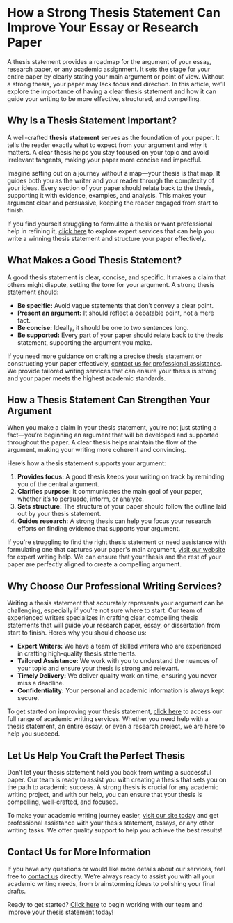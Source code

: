 # How a Strong Thesis Statement Can Improve Your Essay or Research Paper

A thesis statement provides a roadmap for the argument of your essay, research paper, or any academic assignment. It sets the stage for your entire paper by clearly stating your main argument or point of view. Without a strong thesis, your paper may lack focus and direction. In this article, we’ll explore the importance of having a clear thesis statement and how it can guide your writing to be more effective, structured, and compelling.

## Why Is a Thesis Statement Important?

A well-crafted **thesis statement** serves as the foundation of your paper. It tells the reader exactly what to expect from your argument and why it matters. A clear thesis helps you stay focused on your topic and avoid irrelevant tangents, making your paper more concise and impactful.

Imagine setting out on a journey without a map—your thesis is that map. It guides both you as the writer and your reader through the complexity of your ideas. Every section of your paper should relate back to the thesis, supporting it with evidence, examples, and analysis. This makes your argument clear and persuasive, keeping the reader engaged from start to finish.

If you find yourself struggling to formulate a thesis or want professional help in refining it, [click here](https://tinyurl.com/topessay?keyword=a+thesis+statement+provides+a+roadmap+for+the+argument.) to explore expert services that can help you write a winning thesis statement and structure your paper effectively.

## What Makes a Good Thesis Statement?

A good thesis statement is clear, concise, and specific. It makes a claim that others might dispute, setting the tone for your argument. A strong thesis statement should:

- **Be specific:** Avoid vague statements that don’t convey a clear point.
- **Present an argument:** It should reflect a debatable point, not a mere fact.
- **Be concise:** Ideally, it should be one to two sentences long.
- **Be supported:** Every part of your paper should relate back to the thesis statement, supporting the argument you make.

If you need more guidance on crafting a precise thesis statement or constructing your paper effectively, [contact us for professional assistance](https://tinyurl.com/topessay?keyword=a+thesis+statement+provides+a+roadmap+for+the+argument.). We provide tailored writing services that can ensure your thesis is strong and your paper meets the highest academic standards.

## How a Thesis Statement Can Strengthen Your Argument

When you make a claim in your thesis statement, you’re not just stating a fact—you’re beginning an argument that will be developed and supported throughout the paper. A clear thesis helps maintain the flow of the argument, making your writing more coherent and convincing.

Here’s how a thesis statement supports your argument:

1. **Provides focus:** A good thesis keeps your writing on track by reminding you of the central argument.
2. **Clarifies purpose:** It communicates the main goal of your paper, whether it’s to persuade, inform, or analyze.
3. **Sets structure:** The structure of your paper should follow the outline laid out by your thesis statement.
4. **Guides research:** A strong thesis can help you focus your research efforts on finding evidence that supports your argument.

If you're struggling to find the right thesis statement or need assistance with formulating one that captures your paper's main argument, [visit our website](https://tinyurl.com/topessay?keyword=a+thesis+statement+provides+a+roadmap+for+the+argument.) for expert writing help. We can ensure that your thesis and the rest of your paper are perfectly aligned to create a compelling argument.

## Why Choose Our Professional Writing Services?

Writing a thesis statement that accurately represents your argument can be challenging, especially if you're not sure where to start. Our team of experienced writers specializes in crafting clear, compelling thesis statements that will guide your research paper, essay, or dissertation from start to finish. Here’s why you should choose us:

- **Expert Writers:** We have a team of skilled writers who are experienced in crafting high-quality thesis statements.
- **Tailored Assistance:** We work with you to understand the nuances of your topic and ensure your thesis is strong and relevant.
- **Timely Delivery:** We deliver quality work on time, ensuring you never miss a deadline.
- **Confidentiality:** Your personal and academic information is always kept secure.

To get started on improving your thesis statement, [click here](https://tinyurl.com/topessay?keyword=a+thesis+statement+provides+a+roadmap+for+the+argument.) to access our full range of academic writing services. Whether you need help with a thesis statement, an entire essay, or even a research project, we are here to help you succeed.

## Let Us Help You Craft the Perfect Thesis

Don’t let your thesis statement hold you back from writing a successful paper. Our team is ready to assist you with creating a thesis that sets you on the path to academic success. A strong thesis is crucial for any academic writing project, and with our help, you can ensure that your thesis is compelling, well-crafted, and focused.

To make your academic writing journey easier, [visit our site today](https://tinyurl.com/topessay?keyword=a+thesis+statement+provides+a+roadmap+for+the+argument.) and get professional assistance with your thesis statement, essays, or any other writing tasks. We offer quality support to help you achieve the best results!

## Contact Us for More Information

If you have any questions or would like more details about our services, feel free to [contact us](https://tinyurl.com/topessay?keyword=a+thesis+statement+provides+a+roadmap+for+the+argument.) directly. We’re always ready to assist you with all your academic writing needs, from brainstorming ideas to polishing your final drafts.

Ready to get started? [Click here](https://tinyurl.com/topessay?keyword=a+thesis+statement+provides+a+roadmap+for+the+argument.) to begin working with our team and improve your thesis statement today!
